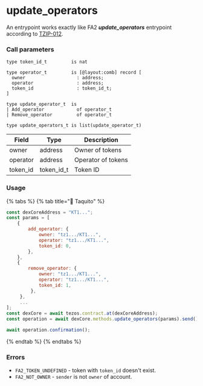 # update\_operators

An entrypoint works exactly like FA2 _**update\_operators**_ entrypoint according to [TZIP-012](https://gitlab.com/tezos/tzip/-/blob/master/proposals/tzip-12/tzip-12.md).

### Call parameters

```pascaligo
type token_id_t         is nat

type operator_t         is [@layout:comb] record [
  owner                   : address;
  operator                : address;
  token_id                : token_id_t;
]

type update_operator_t  is
| Add_operator            of operator_t
| Remove_operator         of operator_t

type update_operators_t is list(update_operator_t)
```

| Field     | Type         | Description        |
| --------- | ------------ | ------------------ |
| owner     | address      | Owner of tokens    |
| operator  | address      | Operator of tokens |
| token\_id | token\_id\_t | Token ID           |

### Usage

{% tabs %}
{% tab title="🌮 Taquito" %}
```javascript
const dexCoreAddress = "KT1...";
const params = [
    {
        add_operator: {
            owner: "tz1.../KT1...",
            operator: "tz1.../KT1...",
            token_id: 0,
        },
    },
    {
        remove_operator: {
            owner: "tz1.../KT1...",
            operator: "tz1.../KT1...",
            token_id: 1,
         },
     },
     ...
];
const dexCore = await tezos.contract.at(dexCoreAddress);
const operation = await dexCore.methods.update_operators(params).send();

await operation.confirmation();
```
{% endtab %}
{% endtabs %}

### Errors

* `FA2_TOKEN_UNDEFINED` - token with `token_id` doesn't exist.
* `FA2_NOT_OWNER` - `sender` is not `owner` of account.
